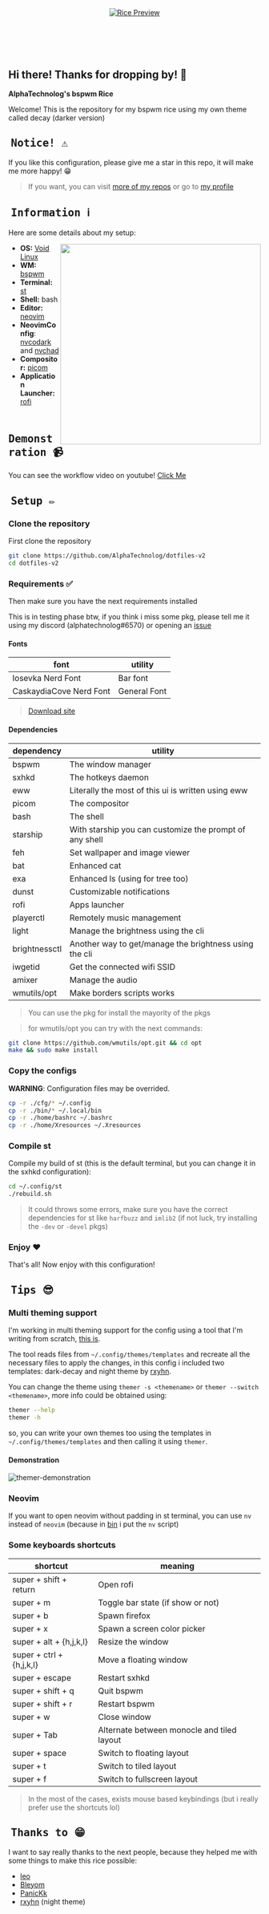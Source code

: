 <!-- inspired by rxyhn's readme -->

<!-- RICE PREVIEW -->
<div align="center">
   <a href="#--------">
      <img src="assets/banner.png" alt="Rice Preview">
   </a>
</div>

<br>

<!-- BADGES -->
<h1>
  <a href="#--------">
    <img alt="" align="left" src="https://img.shields.io/github/stars/AlphaTechnolog/dotfiles-v2?color=f1cf8a&labelColor=f1cf8a&style=for-the-badge"/>
  </a>
  <a href="#--------">
    <img alt="" align="right" src="https://badges.pufler.dev/visits/AlphaTechnolog/dotfiles-v2?style=for-the-badge&color=7ddac5&logoColor=white&labelColor=7ddac5"/>
  </a>
</h1>

<br>

## Hi there! Thanks for dropping by! :blue_heart:
<b>  AlphaTechnolog's bspwm Rice  </b>

Welcome! This is the repository for my bspwm rice using my own theme called decay (darker version)

## ‎ <samp>Notice! ⚠️</samp>

If you like this configuration, please give me a star in this repo, it will make me more happy! 😁

> If you want, you can visit [more of my repos](https://github.com/AlphaTechnolog?tab=repositories) or go to [my profile](https://github.com/AlphaTechnolog)

## ‎ <samp>Information ℹ️</samp>

Here are some details about my setup:

<img src="./assets/neofetch.png" align="right" width="400px"/>

- **OS:** [Void Linux](https://voidlinux.org)
- **WM:** [bspwm](https://github.com/baskerville/bspwm)
- **Terminal:** [st](https://st.suckless.org/)
- **Shell:** bash
- **Editor:** [neovim](https://github.com/neovim/neovim)
- **NeovimConfig**: [nvcodark](https://github.com/AlphaTechnolog/nvcodark) and [nvchad](https://github.com/NvChad/NvChad)
- **Compositor:** [picom](https://github.com/yshui/picom)
- **Application Launcher:** [rofi](https://github.com/davatorium/rofi)

## ‎ <samp>Demonstration 📹</samp>

You can see the workflow video on youtube! [Click Me](https://www.youtube.com/watch?v=Qcl_9k_RaS0&t=97s)

## ‎ <samp>Setup ✏️</samp>

### Clone the repository

First clone the repository

```sh
git clone https://github.com/AlphaTechnolog/dotfiles-v2
cd dotfiles-v2
```

### Requirements ✅

Then make sure you have the next requirements installed

This is in testing phase btw, if you think i miss some pkg, please tell me it using my discord (alphatechnolog#6570) or opening an [issue](https://github.com/AlphaTechnolog/dotfiles-v2/issues/new)

#### Fonts

| **font** | **utility** |
|----------|-------------|
|Iosevka Nerd Font|Bar font|
|CaskaydiaCove Nerd Font|General Font|

> [Download site](https://www.nerdfonts.com/font-downloads)

#### Dependencies

| **dependency** | **utility** |
|----------------|-------------|
|bspwm|The window manager|
|sxhkd|The hotkeys daemon|
|eww|Literally the most of this ui is written using eww|
|picom|The compositor|
|bash|The shell|
|starship|With starship you can customize the prompt of any shell|
|feh|Set wallpaper and image viewer|
|bat|Enhanced cat|
|exa|Enhanced ls (using for tree too)|
|dunst|Customizable notifications|
|rofi|Apps launcher|
|playerctl|Remotely music management|
|light|Manage the brightness using the cli|
|brightnessctl|Another way to get/manage the brightness using the cli|
|iwgetid|Get the connected wifi SSID|
|amixer|Manage the audio|
|wmutils/opt|Make borders scripts works|

> You can use the pkg for install the mayority of the pkgs

> for wmutils/opt you can try with the next commands:

```sh
git clone https://github.com/wmutils/opt.git && cd opt
make && sudo make install
```

### Copy the configs

**WARNING**: Configuration files may be overrided.

```sh
cp -r ./cfg/* ~/.config
cp -r ./bin/* ~/.local/bin
cp -r ./home/bashrc ~/.bashrc
cp -r ./home/Xresources ~/.Xresources
```

### Compile st

Compile my build of st (this is the default terminal, but you can change it in the sxhkd configuration):

```sh
cd ~/.config/st
./rebuild.sh
```

> It could throws some errors, make sure you have the correct dependencies for st like `harfbuzz` and `imlib2` (if not luck, try installing the `-dev` or `-devel` pkgs)

### Enjoy ❤️

That's all! Now enjoy with this configuration!

## ‎ <samp>Tips 😎</samp>

### Multi theming support

I'm working in multi theming support for the config using a tool that I'm writing from scratch, [this is](../bin/themer).

The tool reads files from `~/.config/themes/templates` and recreate all the necessary files to apply the changes, in this config
i included two templates: dark-decay and night theme by [rxyhn](https://github.com/rxyhn).

You can change the theme using `themer -s <themename>` or `themer --switch <themename>`, more info could be obtained using:

```sh
themer --help
themer -h
```

so, you can write your own themes too using the templates in `~/.config/themes/templates` and then calling it using `themer`.

#### Demonstration

![themer-demonstration](./assets/themer.png)

### Neovim

If you want to open neovim without padding in st terminal, you can use `nv` instead of `neovim` (because in [bin](../bin) i put the `nv` script)

### Some keyboards shortcuts

| **shortcut** | **meaning** |
|--------------|-------------|
|super + shift + return|Open rofi|
|super + m|Toggle bar state (if show or not)|
|super + b|Spawn firefox|
|super + x|Spawn a screen color picker|
|super + alt + {h,j,k,l}|Resize the window|
|super + ctrl + {h,j,k,l}|Move a floating window|
|super + escape|Restart sxhkd|
|super + shift + q|Quit bspwm|
|super + shift + r|Restart bspwm|
|super + w|Close window|
|super + Tab|Alternate between monocle and tiled layout|
|super + space|Switch to floating layout|
|super + t|Switch to tiled layout|
|super + f|Switch to fullscreen layout|

> In the most of the cases, exists mouse based keybindings (but i really prefer use the shortcuts lol)

## ‎ <samp>Thanks to 😁</samp>

I want to say really thanks to the next people, because they helped me with some things to make this rice possible:

- [leo](https://github.com/justleoo)
- [Bleyom](https://github.com/Bleyom)
- [PanicKk](https://github.com/PanicKk)
- [rxyhn](https://github.com/rxyhn) (night theme)
